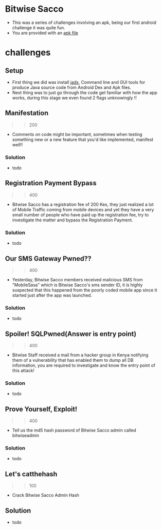 # Bitwise Sacco
- This was a series of challenges involving an apk, being our first android challenge it was quite fun.
- You are provided with an [apk file](https://drive.google.com/file/d/1BIHUj_2Zu8wBC6MHZMDAXz6zsJstuSEe/view?usp=sharing)

# challenges
## Setup
- First thing we did was install [jadx](https://github.com/skylot/jadx), Command line and GUI tools for produce Java source code from Android Dex and Apk files.
- Next thing was to just go through the code get familiar with how the app works, during this stage we even found 2 flags unknowingly !!

## Manifestation
>> 200
- Comments on code might be important, sometimes when testing something new or a new feature that you'd like implemented, manifest well!!

### Solution
- todo

## Registration Payment Bypass
>> 400
- Bitwise Sacco has a registration fee of 200 Kes, they just realized a lot of Mobile Traffic coming from mobile devices and yet they have a very small number of people who have paid up the registration fee, try to investigate the matter and bypass the Registration Payment.

### Solution
- todo

## Our SMS Gateway Pwned??
>> 400
- Yesterday, Bitwise Sacco members received malicious SMS from "MobileSasa" which is Bitwise Sacco's sms sender ID, it is highly suspected that this happened from the poorly coded mobile app since it started just after the app was launched.

### Solution
- todo

## Spoiler! SQLPwned(Answer is entry point)
>> 400
- Bitwise Staff received a mail from a hacker group in Kenya notifying them of a vulnerability that has enabled them to dump all DB information, you are required to investigate and know the entry point of this attack!

### Solution
- todo

## Prove Yourself, Exploit!
>> 400
- Tell us the md5 hash password of Bitwise Sacco admin called bitwiseadmin

### Solution
- todo

## Let's catthehash
>> 100
- Crack Bitwise Sacco Admin Hash

## Solution
- todo